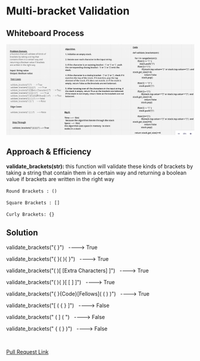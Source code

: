 # Multi-bracket Validation

## Whiteboard Process

![Brackets](./CC13.PNG)

## Approach & Efficiency

**validate_brackets(str):** this function will validate these kinds of brackets by taking a string that contain them in a certain way and returning a boolean value if brackets are written in the right way

`Round Brackets : ()`

`Square Brackets : []`

`Curly Brackets: {}`

## Solution 

validate_brackets("{ }") &nbsp;  ----> True

validate_brackets("{ }( ){ }")  &nbsp; ----> True

validate_brackets("( )[ [Extra Characters] ]")  &nbsp; ----> True

validate_brackets("( ){ }[ [ ] ]") &nbsp;  ----> True

validate_brackets("{ }{Code}[Fellows]( ( ) )") &nbsp;  ----> True

validate_brackets("[ ( { } ]")  &nbsp; ----> False

validate_brackets(" ( ] ( ")  &nbsp;  ----> False  

validate_brackets(" { ( } )")   &nbsp; ----> False

<br/>

[Pull Request Link]()


